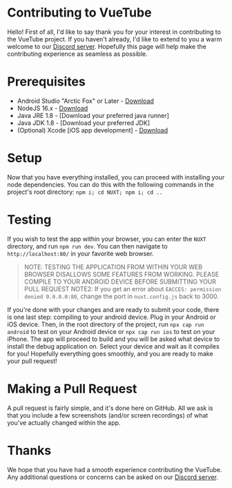 # Contributing to VueTube
Hello! First of all, I'd like to say thank you for your interest in contributing to the VueTube project. If you haven't already, I'd like to extend to you a warm welcome to our [Discord server](https://discord.gg/7P8KJrdd5W). Hopefully this page will help make the contributing experience as seamless as possible.

# Prerequisites 
- Android Studio "Arctic Fox" or Later - [Download](https://developer.android.com/studio#downloads)
- NodeJS 16.x - [Download](https://nodejs.org/en/download/)
- Java JRE 1.8 - [Download your preferred java runner]
- Java JDK 1.8 - [Download your preferred JDK]
- (Optional) Xcode [iOS app development] - [Download](https://developer.apple.com/xcode/)

# Setup
Now that you have everything installed, you can proceed with installing your node dependencies. You can do this with the following commands in the project's root directory:
`npm i; cd NUXT; npm i; cd ..`

# Testing
If you wish to test the app within your browser, you can enter the `NUXT` directory, and run `npm run dev`. You can then navigate to `http://localhost:80/` in your favorite web browser. 
> NOTE: TESTING THE APPLICATION FROM WITHIN YOUR WEB BROWSER DISALLOWS SOME FEATURES FROM WORKING. PLEASE COMPILE TO YOUR ANDROID DEVICE BEFORE SUBMITTING YOUR PULL REQUEST
> NOTE2: If you get an error about `EACCES: permission denied 0.0.0.0:80`, change the port in `nuxt.config.js` back to 3000.

If you're done with your changes and are ready to submit your code, there is one last step: compiling to your android device. Plug in your Android or iOS device. Then, in the root directory of the project, run `npx cap run android` to test on your Android device or `npx cap run ios` to test on your iPhone. The app will proceed to build and you will be asked what device to install the debug application on.  Select your device and wait as it compiles for you! Hopefully everything goes smoothly, and you are ready to make your pull request!

# Making a Pull Request
A pull request is fairly simple, and it's done here on GitHub. All we ask is that you include a few screenshots (and/or screen recordings) of what you've actually changed within the app.

# Thanks
We hope that you have had a smooth experience contributing the VueTube. Any additional questions or concerns can be asked on our [Discord server](https://discord.gg/7P8KJrdd5W).
